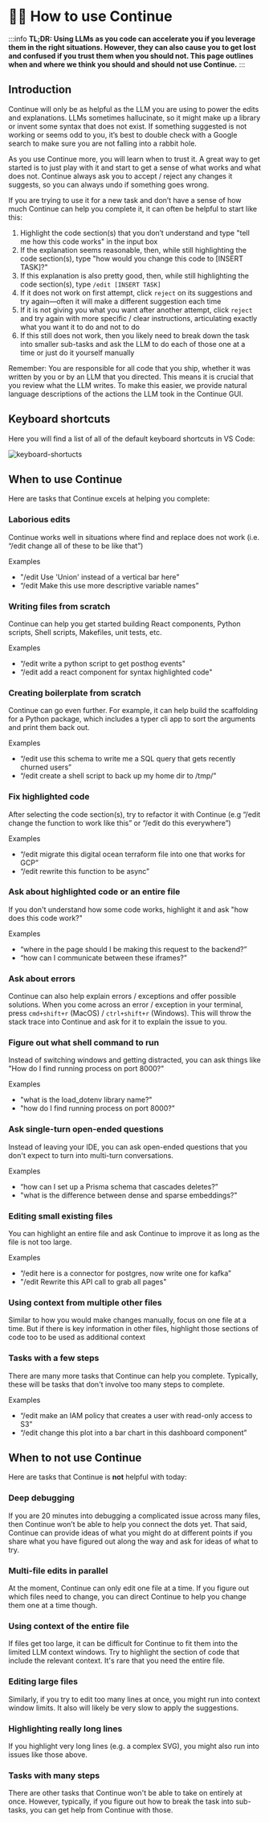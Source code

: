 # 🧑‍🎓 How to use Continue

:::info
**TL;DR: Using LLMs as you code can accelerate you if you leverage them in the right situations. However, they can also cause you to get lost and confused if you trust them when you should not. This page outlines when and where we think you should and should not use Continue.**
:::

## Introduction

Continue will only be as helpful as the LLM you are using to power the edits and explanations. LLMs sometimes hallucinate, so it might make up a library or invent some syntax that does not exist. If something suggested is not working or seems odd to you, it’s best to double check with a Google search to make sure you are not falling into a rabbit hole.

As you use Continue more, you will learn when to trust it. A great way to get started is to just play with it and start to get a sense of what works and what does not. Continue always ask you to accept / reject any changes it suggests, so you can always undo if something goes wrong.

If you are trying to use it for a new task and don’t have a sense of how much Continue can help you complete it, it can often be helpful to start like this:

1. Highlight the code section(s) that you don’t understand and type "tell me how this code works" in the input box
2. If the explanation seems reasonable, then, while still highlighting the code section(s), type "how would you change this code to [INSERT TASK]?"
3. If this explanation is also pretty good, then, while still highlighting the code section(s), type `/edit [INSERT TASK]`
4. If it does not work on first attempt, click `reject` on its suggestions and try again—often it will make a different suggestion each time
5. If it is not giving you what you want after another attempt, click `reject` and try again with more specific / clear instructions, articulating exactly what you want it to do and not to do
6. If this still does not work, then you likely need to break down the task into smaller sub-tasks and ask the LLM to do each of those one at a time or just do it yourself manually

Remember: You are responsible for all code that you ship, whether it was written by you or by an LLM that you directed. This means it is crucial that you review what the LLM writes. To make this easier, we provide natural language descriptions of the actions the LLM took in the Continue GUI.

## Keyboard shortcuts

Here you will find a list of all of the default keyboard shortcuts in VS Code:

![keyboard-shortucts](/img/keyboard-shortcuts.png)

## When to use Continue

Here are tasks that Continue excels at helping you complete:

### Laborious edits

Continue works well in situations where find and replace does not work (i.e. “/edit change all of these to be like that”)

Examples

- "/edit Use 'Union' instead of a vertical bar here"
- “/edit Make this use more descriptive variable names”

### Writing files from scratch

Continue can help you get started building React components, Python scripts, Shell scripts, Makefiles, unit tests, etc.

Examples

- “/edit write a python script to get posthog events"
- “/edit add a react component for syntax highlighted code"

### Creating boilerplate from scratch

Continue can go even further. For example, it can help build the scaffolding for a Python package, which includes a typer cli app to sort the arguments and print them back out.

Examples

- “/edit use this schema to write me a SQL query that gets recently churned users”
- “/edit create a shell script to back up my home dir to /tmp/"

### Fix highlighted code

After selecting the code section(s), try to refactor it with Continue (e.g “/edit change the function to work like this” or “/edit do this everywhere”)

Examples

- “/edit migrate this digital ocean terraform file into one that works for GCP”
- “/edit rewrite this function to be async”

### Ask about highlighted code or an entire file

If you don't understand how some code works, highlight it and ask "how does this code work?"

Examples

- “where in the page should I be making this request to the backend?”
- “how can I communicate between these iframes?”

### Ask about errors

Continue can also help explain errors / exceptions and offer possible solutions. When you come across an error / exception in your terminal, press `cmd+shift+r` (MacOS) / `ctrl+shift+r` (Windows). This will throw the stack trace into Continue and ask for it to explain the issue to you.

### Figure out what shell command to run

Instead of switching windows and getting distracted, you can ask things like "How do I find running process on port 8000?"

Examples

- "what is the load_dotenv library name?"
- "how do I find running process on port 8000?"

### Ask single-turn open-ended questions

Instead of leaving your IDE, you can ask open-ended questions that you don't expect to turn into multi-turn conversations.

Examples

- “how can I set up a Prisma schema that cascades deletes?”
- "what is the difference between dense and sparse embeddings?"

### Editing small existing files

You can highlight an entire file and ask Continue to improve it as long as the file is not too large.

Examples

- “/edit here is a connector for postgres, now write one for kafka”
- "/edit Rewrite this API call to grab all pages"

### Using context from multiple other files

Similar to how you would make changes manually, focus on one file at a time. But if there is key information in other files, highlight those sections of code too to be used as additional context

### Tasks with a few steps

There are many more tasks that Continue can help you complete. Typically, these will be tasks that don't involve too many steps to complete.

Examples

- “/edit make an IAM policy that creates a user with read-only access to S3”
- “/edit change this plot into a bar chart in this dashboard component”

## When to not use Continue

Here are tasks that Continue is **not** helpful with today:

### Deep debugging

If you are 20 minutes into debugging a complicated issue across many files, then Continue won’t be able to help you connect the dots yet. That said, Continue can provide ideas of what you might do at different points if you share what you have figured out along the way and ask for ideas of what to try.

### Multi-file edits in parallel

At the moment, Continue can only edit one file at a time. If you figure out which files need to change, you can direct Continue to help you change them one at a time though.

### Using context of the entire file

If files get too large, it can be difficult for Continue to fit them into the limited LLM context windows. Try to highlight the section of code that include the relevant context. It's rare that you need the entire file.

### Editing large files

Similarly, if you try to edit too many lines at once, you might run into context window limits. It also will likely be very slow to apply the suggestions.

### Highlighting really long lines

If you highlight very long lines (e.g. a complex SVG), you might also run into issues like those above.

### Tasks with many steps

There are other tasks that Continue won't be able to take on entirely at once. However, typically, if you figure out how to break the task into sub-tasks, you can get help from Continue with those.
